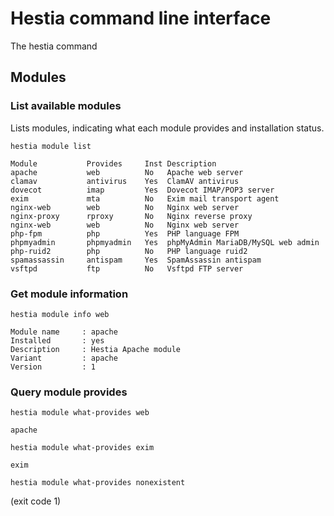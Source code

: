 # Hestia command line interface

The hestia command

## Modules

### List available modules

Lists modules, indicating what each module provides and installation status.

`hestia module list`

```
Module           Provides     Inst Description
apache           web          No   Apache web server
clamav           antivirus    Yes  ClamAV antivirus
dovecot          imap         Yes  Dovecot IMAP/POP3 server
exim             mta          No   Exim mail transport agent
nginx-web        web          No   Nginx web server
nginx-proxy      rproxy       No   Nginx reverse proxy
nginx-web        web          No   Nginx web server
php-fpm          php          Yes  PHP language FPM
phpmyadmin       phpmyadmin   Yes  phpMyAdmin MariaDB/MySQL web admin
php-ruid2        php          No   PHP language ruid2
spamassassin     antispam     Yes  SpamAssassin antispam
vsftpd           ftp          No   Vsftpd FTP server
```

### Get module information

`hestia module info web`

```
Module name     : apache
Installed       : yes
Description     : Hestia Apache module
Variant         : apache
Version         : 1
```

### Query module provides

`hestia module what-provides web`

```
apache
```

`hestia module what-provides exim`

```
exim
```

`hestia module what-provides nonexistent`

(exit code 1)

